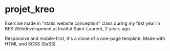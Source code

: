 # projet_kreo

Exercise made in "static website conception" class during my first year in BES Webdevelopment at Institut Saint-Laurent, 2 years ago.

Responsive and mobile-first, it's a clone of a one-page template. Made with HTML and SCSS (SaSS)
